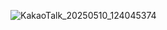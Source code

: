 ![KakaoTalk_20250510_124045374](https://github.com/user-attachments/assets/8287f57c-c44b-4812-af0f-46c74e131a50)
